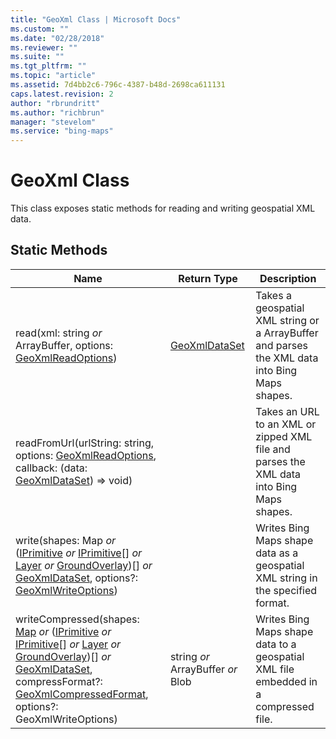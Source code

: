 ```yaml
---
title: "GeoXml Class | Microsoft Docs"
ms.custom: ""
ms.date: "02/28/2018"
ms.reviewer: ""
ms.suite: ""
ms.tgt_pltfrm: ""
ms.topic: "article"
ms.assetid: 7d4bb2c6-796c-4387-b48d-2698ca611131
caps.latest.revision: 2
author: "rbrundritt"
ms.author: "richbrun"
manager: "stevelom"
ms.service: "bing-maps"
---
```

# GeoXml Class

This class exposes static methods for reading and writing geospatial XML data.

## Static Methods

|Name  | Return Type                       | Description                                                                                   |
|------|-----------------------------------|-----------------------------------------------------------------------------------------------|
| read(xml: string *or* ArrayBuffer, options: [GeoXmlReadOptions](geoxmlreadoptions-object.md)) | [GeoXmlDataSet](geoxmldataset-object.md) | Takes a geospatial XML string or a ArrayBuffer and parses the XML data into Bing Maps shapes. |
| readFromUrl(urlString: string, options: [GeoXmlReadOptions](geoxmlreadoptions-object.md), callback: (data: [GeoXmlDataSet](geoxmldataset-object.md)) =&gt; void) | | Takes an URL to an XML or zipped XML file and parses the XML data into Bing Maps shapes.      |
| write(shapes: Map *or* ([IPrimitive](../../map-control-api/iprimitive-class.md) *or* [IPrimitive](../../map-control-api/iprimitive-class.md)\[\] *or* [Layer](../../map-control-api/layer-class.md) *or* [GroundOverlay](../../map-control-api/groundoverlay-class.md))\[\] *or* [GeoXmlDataSet](geoxmldataset-object.md), options?: [GeoXmlWriteOptions](geoxmlwriteoptions-object.md)) | | Writes Bing Maps shape data as a geospatial XML string in the specified format.        |
| writeCompressed(shapes: [Map](../../map-control-api/map-class.md) *or* ([IPrimitive](../../map-control-api/iprimitive-class.md) *or* [IPrimitive](../../map-control-api/iprimitive-class.md)\[\] *or* [Layer](../../map-control-api/layer-class.md) *or* [GroundOverlay](../../map-control-api/groundoverlay-class.md))\[\] *or* [GeoXmlDataSet](geoxmldataset-object.md), compressFormat?: [GeoXmlCompressedFormat](geoxmlcompressedformat-enumeration.md), options?: GeoXmlWriteOptions) | string *or* ArrayBuffer *or* Blob | Writes Bing Maps shape data to a geospatial XML file embedded in a compressed file.           |

